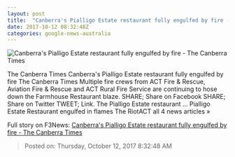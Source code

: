 ```yaml
---
layout: post
title:  "Canberra's Pialligo Estate restaurant fully engulfed by fire - The Canberra Times"
date: 2017-10-12 08:32:48Z
categories: google-news-australia
---
```


![Canberra's Pialligo Estate restaurant fully engulfed by fire - The Canberra Times](http://www.canberratimes.com.au/content/dam/images/g/y/z/u/d/4/image.related.socialLead.620x349.gyztbo.png/1507797017362.jpg)

The Canberra Times Canberra's Pialligo Estate restaurant fully engulfed by fire The Canberra Times Multiple fire crews from ACT Fire & Rescue, Aviation Fire & Rescue and ACT Rural Fire Service are continuing to hose down the Farmhouse Restaurant blaze. SHARE; Share on Facebook SHARE; Share on Twitter TWEET; Link. The Pialligo Estate restaurant ... Pialligo Estate Restaurant engulfed in flames The RiotACT all 4 news articles »


Full story on F3News: [Canberra's Pialligo Estate restaurant fully engulfed by fire - The Canberra Times](http://www.f3nws.com/n/hhv2JD)

> Posted on: Thursday, October 12, 2017 8:32:48 AM
